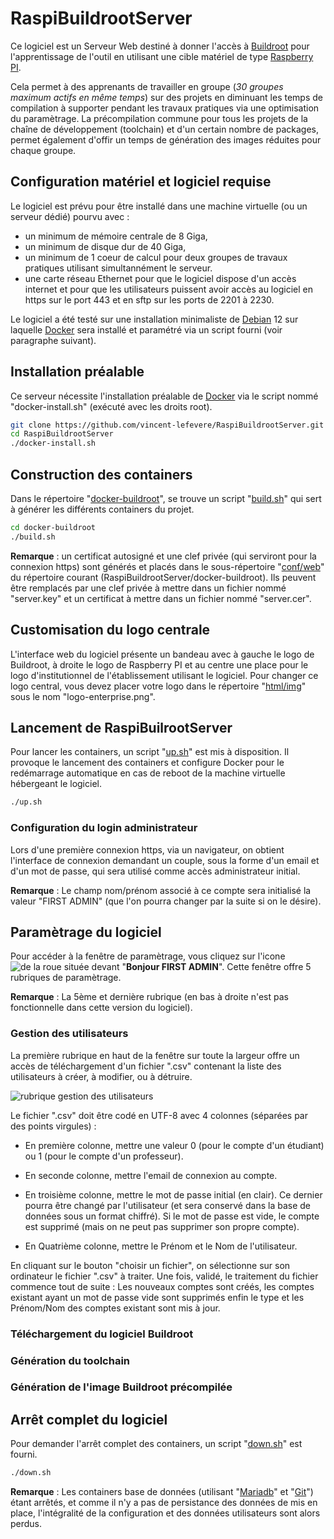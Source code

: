 # RaspiBuildrootServer
Ce logiciel est un Serveur Web destiné à donner l'accès à [Buildroot](https://buildroot.org)
pour l'apprentissage de l'outil en utilisant une cible matériel de type [Raspberry PI](https://www.raspberrypi.com).

Cela permet à des apprenants de travailler en groupe (*30 groupes maximum actifs en même temps*)
sur des projets en diminuant les temps de compilation à supporter pendant les travaux pratiques
via une optimisation du paramètrage. La précompilation commune pour tous les projets de la chaîne
de développement (toolchain) et d'un certain nombre de packages, permet également d'offir un
temps de génération des images réduites pour chaque groupe.

## Configuration matériel et logiciel requise

Le logiciel est prévu pour être installé dans une machine virtuelle (ou un serveur dédié) pourvu
avec :
- un minimum de mémoire centrale de 8 Giga,
- un minimum de disque dur de 40 Giga,
- un minimum de 1 coeur de calcul pour deux groupes de travaux pratiques utilisant simultannément le serveur.
- une carte réseau Ethernet pour que le logiciel dispose d'un accès internet et pour que les utilisateurs 
puissent avoir accès au logiciel en https sur le port 443 et en sftp sur les ports de 2201 à 2230.

Le logiciel a été testé sur une installation minimaliste de [Debian](https://www.debian.org) 12 sur
laquelle [Docker](https://www.docker.com) sera installé et paramétré via un script fourni
(voir paragraphe suivant).

## Installation préalable

Ce serveur nécessite l'installation préalable de [Docker](https://www.docker.com) via le script nommé 
"docker-install.sh" (exécuté avec les droits root).

```bash
git clone https://github.com/vincent-lefevere/RaspiBuildrootServer.git
cd RaspiBuildrootServer
./docker-install.sh
```

## Construction des containers 

Dans le répertoire "[docker-buildroot](../../tree/main/docker-buildroot)",
se trouve un script "[build.sh](../../blob/main/docker-buildroot/build.sh)"
qui sert à générer les différents containers du projet.

```bash
cd docker-buildroot
./build.sh
```

**Remarque** : un certificat autosigné et une clef privée (qui serviront pour la connexion https)
sont générés et placés dans le sous-répertoire "[conf/web](../../tree/main/docker-buildroot/conf/web)"
du répertoire courant (RaspiBuildrootServer/docker-buildroot).
Ils peuvent être remplacés par une clef privée à mettre dans un fichier nommé "server.key" et
un certificat à mettre dans un fichier nommé "server.cer".

## Customisation du logo centrale

L'interface web du logiciel présente un bandeau avec à gauche le logo de Buildroot,
à droite le logo de Raspberry PI et au centre une place pour le logo d'institutionnel
de l'établissement utilisant le logiciel. Pour changer ce logo central, vous devez
placer votre logo dans le répertoire "[html/img](../../tree/main/docker-buildroot/html/img)"
sous le nom "logo-enterprise.png".

## Lancement de RaspiBuilrootServer

Pour lancer les containers, un script "[up.sh](../../blob/main/docker-buildroot/up.sh)"
est mis à disposition. Il provoque le lancement des containers et configure Docker pour le
redémarrage automatique en cas de reboot de la machine virtuelle hébergeant le logiciel.

```bash
./up.sh
```

### Configuration du login administrateur

Lors d'une première connexion https, via un navigateur, on obtient l'interface de connexion
demandant un couple, sous la forme d'un email et d'un mot de passe, qui sera utilisé comme
accès administrateur initial.

**Remarque** : Le champ nom/prénom associé à ce compte sera initialisé la valeur "FIRST ADMIN"
(que l'on pourra changer par la suite si on le désire).

## Paramètrage du logiciel

Pour accéder à la fenêtre de paramètrage, vous cliquez sur l'icone ![de la roue](../../blob/main/docker-buildroot/html/img/config.png)
située devant "**Bonjour FIRST ADMIN**". Cette fenêtre offre 5 rubriques de paramètrage.

**Remarque** : La 5ème et dernière rubrique (en bas à droite n'est pas fonctionnelle dans cette
version du logiciel).

### Gestion des utilisateurs

La première rubrique en haut de la fenêtre sur toute la largeur offre un accès de téléchargement d'un fichier ".csv" contenant la liste des utilisateurs à créer, à modifier, ou à détruire.

![rubrique gestion des utilisateurs](../../blob/main/docker-buildroot/documentation/img_fr/conf_rub1.png)

Le fichier ".csv" doit être codé en UTF-8 avec 4 colonnes (séparées par des points virgules) :

- En première colonne, mettre une valeur 0 (pour le compte d'un étudiant) ou 1 (pour le compte d'un professeur).

- En seconde colonne, mettre l'email de connexion au compte.

- En troisième colonne, mettre le mot de passe initial (en clair).
Ce dernier pourra être changé par l'utilisateur (et sera conservé dans la base de données
sous un format chiffré). Si le mot de passe est vide, le compte est supprimé
(mais on ne peut pas supprimer son propre compte).

- En Quatrième colonne, mettre le Prénom et le Nom de l'utilisateur.

En cliquant sur le bouton "choisir un fichier", on sélectionne sur son ordinateur le fichier ".csv" à traiter.
Une fois, validé, le traitement du fichier commence tout de suite : Les nouveaux comptes sont créés,
les comptes existant ayant un mot de passe vide sont supprimés enfin le type et les Prénom/Nom des comptes existant
sont mis à jour.

### Téléchargement du logiciel Buildroot

### Génération du toolchain

### Génération de l'image Buildroot précompilée

## Arrêt complet du logiciel

Pour demander l'arrêt complet des containers, un script "[down.sh](../../blob/main/docker-buildroot/down.sh)"
est fourni.

```bash
./down.sh
```

**Remarque** : Les containers base de données (utilisant "[Mariadb](https://mariadb.org)" et
"[Git](https://git-scm.com/)") étant arrêtés, et comme il n'y a pas de persistance des données de mis
en place, l'intégralité de la configuration et des données utilisateurs sont alors perdus.

